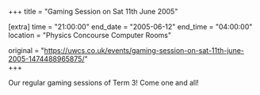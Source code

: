 +++
title = "Gaming Session on Sat 11th June 2005"

[extra]
time = "21:00:00"
end_date = "2005-06-12"
end_time = "04:00:00"
location = "Physics Concourse Computer Rooms"

original = "https://uwcs.co.uk/events/gaming-session-on-sat-11th-june-2005-1474488965875/"    
+++

Our regular gaming sessions of Term 3\! Come one and all\!

